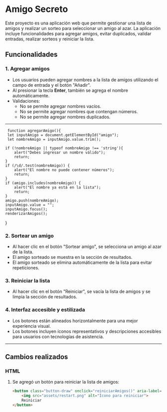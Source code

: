 # Amigo Secreto

Este proyecto es una aplicación web que permite gestionar una lista de amigos y realizar un sorteo para seleccionar un amigo al azar. La aplicación incluye funcionalidades para agregar amigos, evitar duplicados, validar entradas, realizar sorteos y reiniciar la lista.

## Funcionalidades

### 1. **Agregar amigos**
   - Los usuarios pueden agregar nombres a la lista de amigos utilizando el campo de entrada y el botón "Añadir".
   - Al presionar la tecla **Enter**, también se agrega el nombre automáticamente.
   - Validaciones:
     - No se permite agregar nombres vacíos.
     - No se permite agregar nombres que contengan números.
     - No se permite agregar nombres duplicados.
   ***
     function agregarAmigo(){
     let inputAmigo = document.getElementById("amigo");
     let nombreAmigo = inputAmigo.value.trim();

    if (!nombreAmigo || typeof nombreAmigo !== 'string'){
        alert("Debes ingresar un nombre válido");
        return;
    }
    if (/\d/.test(nombreAmigo)) {
        alert("El nombre no puede contener números");
        return;
    }  
    if (amigo.includes(nombreAmigo)) {
        alert("El nombre ya está en la lista");
        return;
    }  
    amigo.push(nombreAmigo);
    inputAmigo.value = "";
    inputAmigo.focus();
    renderizarAmigos();
}
### 2. **Sortear un amigo**
   - Al hacer clic en el botón "Sortear amigo", se selecciona un amigo al azar de la lista.
   - El amigo sorteado se muestra en la sección de resultados.
   - El amigo sorteado se elimina automáticamente de la lista para evitar repeticiones.

### 3. **Reiniciar la lista**
   - Al hacer clic en el botón "Reiniciar", se vacía la lista de amigos y se limpia la sección de resultados.

### 4. **Interfaz accesible y estilizada**
   - Los botones están alineados horizontalmente para una mejor experiencia visual.
   - Los botones incluyen íconos representativos y descripciones accesibles para usuarios con tecnologías de asistencia.

---

## Cambios realizados

### **HTML**
1. Se agregó un botón para reiniciar la lista de amigos:
   ```html
   <button class="button-draw" onclick="reiniciarAmigos()" aria-label="Reiniciar lista de amigos">
       <img src="assets/restart.png" alt="Ícono para reiniciar">
       Reiniciar
   </button>
